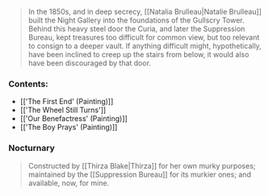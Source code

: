 > In the 1850s, and in deep secrecy, [[Natalia Brulleau|Natalie Brulleau]] built the Night Gallery into the foundations of the Gullscry Tower. Behind this heavy steel door the Curia, and later the Suppression Bureau, kept  treasures too difficult for common view, but too relevant to consign to a deeper vault. If anything difficult might, hypothetically, have been inclined to creep up the stairs from below, it would also have been discouraged by that door.
### Contents:
- [['The First End' (Painting)]]
- [['The Wheel Still Turns']]
- [['Our Benefactress' (Painting)]]
- [['The Boy Prays' (Painting)]]
### Nocturnary
> Constructed by [[Thirza Blake|Thirza]] for her own murky purposes; maintained by the [[Suppression Bureau]] for its murkier ones; and available, now, for mine.